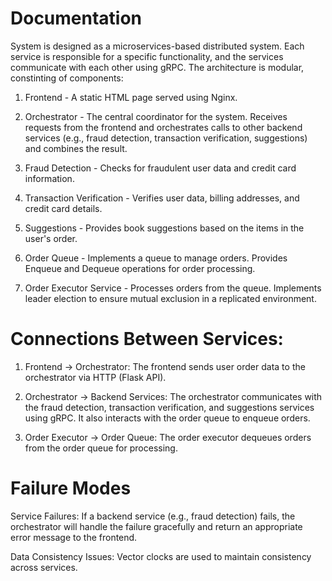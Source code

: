 # Documentation

System is designed as a microservices-based distributed system. Each service is responsible for a specific functionality, and the services communicate with each other using gRPC. The architecture is modular, constinting of components:

1. Frontend - A static HTML page served using Nginx.

2. Orchestrator - The central coordinator for the system.
Receives requests from the frontend and orchestrates calls to other backend services (e.g., fraud detection, transaction verification, suggestions) and combines the result.

3. Fraud Detection - Checks for fraudulent user data and credit card information.

4. Transaction Verification  - Verifies user data, billing addresses, and credit card details.

5. Suggestions - Provides book suggestions based on the items in the user's order.

6. Order Queue - Implements a queue to manage orders. Provides Enqueue and Dequeue operations for order processing.

7. Order Executor Service - Processes orders from the queue. Implements leader election to ensure mutual exclusion in a replicated environment.


# Connections Between Services:
1. Frontend → Orchestrator:
The frontend sends user order data to the orchestrator via HTTP (Flask API).

2. Orchestrator → Backend Services:
The orchestrator communicates with the fraud detection, transaction verification, and suggestions services using gRPC.
It also interacts with the order queue to enqueue orders.

3. Order Executor → Order Queue:
The order executor dequeues orders from the order queue for processing.

# Failure Modes
Service Failures:
If a backend service (e.g., fraud detection) fails, the orchestrator will handle the failure gracefully and return an appropriate error message to the frontend.

Data Consistency Issues:
Vector clocks are used to maintain consistency across services.